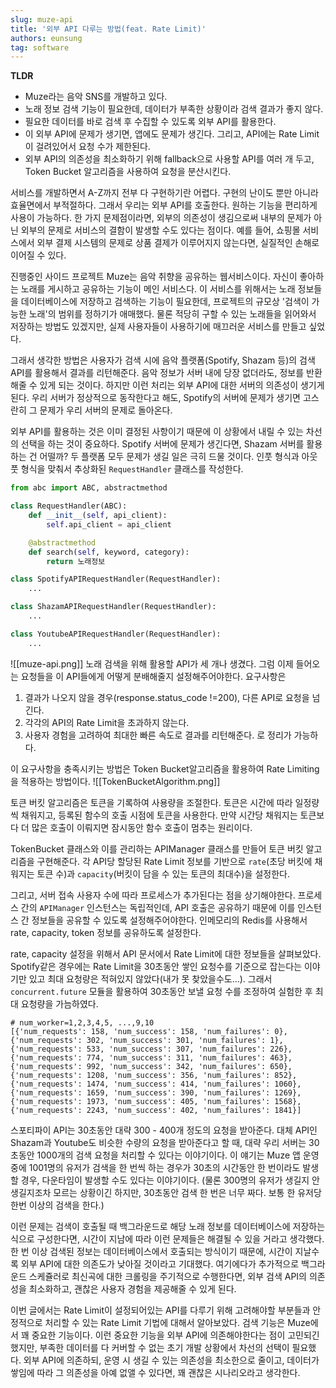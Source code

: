 ```yaml
---
slug: muze-api
title: '외부 API 다루는 방법(feat. Rate Limit)'
authors: eunsung
tag: software
---
```


**TLDR**
- Muze라는 음악 SNS를 개발하고 있다.
- 노래 정보 검색 기능이 필요한데, 데이터가 부족한 상황이라 검색 결과가 좋지 않다.
- 필요한 데이터를 바로 검색 후 수집할 수 있도록 외부 API를 활용한다.
- 이 외부 API에 문제가 생기면, 앱에도 문제가 생긴다. 그리고, API에는 Rate Limit이 걸려있어서 요청 수가 제한된다.
- 외부 API의 의존성을 최소화하기 위해 fallback으로 사용할 API를 여러 개 두고, Token Bucket 알고리즘을 사용하여 요청을 분산시킨다.

서비스를 개발하면서 A-Z까지 전부 다 구현하기란 어렵다. 구현의 난이도 뿐만 아니라 효율면에서 부적절하다. 그래서 우리는 외부 API를 호출한다. 원하는 기능을 편리하게 사용이 가능하다. 한 가지 문제점이라면, 외부의 의존성이 생김으로써 내부의 문제가 아닌 외부의 문제로 서비스의 결함이 발생할 수도 있다는 점이다.  예를 들어, 쇼핑몰 서비스에서 외부 결제 시스템의 문제로 상품 결제가 이루어지지 않는다면, 실질적인 손해로 이어질 수 있다.

진행중인 사이드 프로젝트 Muze는 음악 취향을 공유하는 웹서비스이다. 자신이 좋아하는 노래를 게시하고 공유하는 기능이 메인 서비스다. 이 서비스를 위해서는 노래 정보들을 데이터베이스에 저장하고 검색하는 기능이 필요한데, 프로젝트의 규모상 '검색이 가능한 노래'의 범위를 정하기가 애매했다. 물론 적당히 구할 수 있는 노래들을 읽어와서 저장하는 방법도 있겠지만, 실제 사용자들이 사용하기에 매끄러운 서비스를 만들고 싶었다.

그래서 생각한 방법은 사용자가 검색 시에 음악 플랫폼(Spotify, Shazam 등)의 검색 API를 활용해서 결과를 리턴해준다. 음악 정보가 서버 내에 당장 없더라도, 정보를 반환해줄 수 있게 되는 것이다. 하지만 이런 처리는 외부 API에 대한 서버의 의존성이 생기게 된다. 우리 서버가 정상적으로 동작한다고 해도, Spotify의 서버에 문제가 생기면 고스란히 그 문제가 우리 서버의 문제로 돌아온다.

외부 API를 활용하는 것은 이미 결정된 사항이기 때문에 이 상황에서 내릴 수 있는 차선의 선택을 하는 것이 중요하다. Spotify 서버에 문제가 생긴다면, Shazam 서버를 활용하는 건 어떨까? 두 플랫폼 모두 문제가 생길 일은 극히 드물 것이다. 인풋 형식과 아웃풋 형식을 맞춰서 추상화된 `RequestHandler` 클래스를 작성한다.

```python
from abc import ABC, abstractmethod

class RequestHandler(ABC):
	def __init__(self, api_client):
		self.api_client = api_client

	@abstractmethod
	def search(self, keyword, category):
		return 노래정보

class SpotifyAPIRequestHandler(RequestHandler):
	...

class ShazamAPIRequestHandler(RequestHandler):
	...

class YoutubeAPIRequestHandler(RequestHandler):
	...
```

![[muze-api.png]]
노래 검색을 위해 활용할 API가 세 개나 생겼다.
그럼 이제 들어오는 요청들을 이 API들에게 어떻게 분배해줄지 설정해주어야한다. 요구사항은 
1. 결과가 나오지 않을 경우(response.status_code !=200), 다른 API로 요청을 넘긴다.
2. 각각의 API의 Rate Limit을 초과하지 않는다.
3. 사용자 경험을 고려하여 최대한 빠른 속도로 결과를 리턴해준다.
로 정리가 가능하다.

이 요구사항을 충족시키는 방법은 Token Bucket알고리즘을 활용하여 Rate Limiting을 적용하는 방법이다.
![[TokenBucketAlgorithm.png]]

토큰 버킷 알고리즘은 토큰을 기록하여 사용량을 조절한다. 토큰은 시간에 따라 일정량씩 채워지고, 등록된 함수의 호출 시점에 토큰을 사용한다. 만약 시간당 채워지는 토큰보다 더 많은 호출이 이뤄지면 잠시동안 함수 호출이 멈추는 원리이다.

TokenBucket 클래스와 이를 관리하는 APIManager 클래스를 만들어 토큰 버킷 알고리즘을 구현해준다. 각 API당 할당된 Rate Limit 정보를 기반으로 `rate`(초당 버킷에 채워지는 토큰 수)과 `capacity`(버킷이 담을 수 있는 토큰의 최대수)을 설정한다. 

그리고, 서버 접속 사용자 수에 따라 프로세스가 추가된다는 점을 상기해야한다. 프로세스 간의 `APIManager` 인스턴스는 독립적인데, API 호출은 공유하기 때문에 이를 인스턴스 간 정보들을 공유할 수 있도록 설정해주어야한다. 인메모리의 Redis를 사용해서 rate, capacity, token 정보를 공유하도록 설정한다.

rate, capacity 설정을 위해서 API 문서에서 Rate Limit에 대한 정보들을 살펴보았다. Spotify같은 경우에는 Rate Limit을 30초동안 쌓인 요청수를 기준으로 잡는다는 이야기만 있고 최대 요청량은 적혀있지 않았다(내가 못 찾았을수도...). 그래서 `concurrent.future` 모듈을 활용하여 30초동안 보낼 요청 수를 조정하여 실험한 후 최대 요청량을 가늠하였다.

```
# num_worker=1,2,3,4,5, ...,9,10
[{'num_requests': 158, 'num_success': 158, 'num_failures': 0}, {'num_requests': 302, 'num_success': 301, 'num_failures': 1}, {'num_requests': 533, 'num_success': 307, 'num_failures': 226}, {'num_requests': 774, 'num_success': 311, 'num_failures': 463}, {'num_requests': 992, 'num_success': 342, 'num_failures': 650}, {'num_requests': 1208, 'num_success': 356, 'num_failures': 852}, {'num_requests': 1474, 'num_success': 414, 'num_failures': 1060}, {'num_requests': 1659, 'num_success': 390, 'num_failures': 1269}, {'num_requests': 1973, 'num_success': 405, 'num_failures': 1568}, {'num_requests': 2243, 'num_success': 402, 'num_failures': 1841}]
```

스포티파이 API는 30초동안 대략 300 - 400개 정도의 요청을 받아준다. 대체 API인 Shazam과 Youtube도 비슷한 수량의 요청을 받아준다고 할 때, 대략 우리 서버는 30초동안 1000개의 검색 요청을 처리할 수 있다는 이야기이다.
이 얘기는 Muze 앱 운영 중에 1001명의 유저가 검색을 한 번씩 하는 경우가 30초의 시간동안 한 번이라도 발생할 경우, 다운타임이 발생할 수도 있다는 이야기이다. (물론 300명의 유저가 생길지 안 생길지조차 모르는 상황이긴 하지만, 30초동안 검색 한 번은 너무 짜다. 보통 한 유저당 한번 이상의 검색을 한다.) 

이런 문제는 검색이 호출될 때 백그라운드로 해당 노래 정보를 데이터베이스에 저장하는 식으로 구성한다면, 시간이 지남에 따라 이런 문제들은 해결될 수 있을 거라고 생각했다. 한 번 이상 검색된 정보는 데이터베이스에서 호출되는 방식이기 때문에, 시간이 지날수록 외부 API에 대한 의존도가 낮아질 것이라고 기대했다. 여기에다가 추가적으로 백그라운드 스케쥴러로 최신곡에 대한 크롤링을 주기적으로 수행한다면, 외부 검색 API의 의존성을 최소화하고, 괜찮은 사용자 경험을 제공해줄 수 있게 된다.

이번 글에서는 Rate Limit이 설정되어있는 API를 다루기 위해 고려해야할 부분들과 안정적으로 처리할 수 있는 Rate Limit 기법에 대해서 알아보았다. 검색 기능은 Muze에서 꽤 중요한 기능이다. 이런 중요한 기능을 외부 API에 의존해야한다는 점이 고민되긴 했지만, 부족한 데이터를 다 커버할 수 없는 초기 개발 상황에서 차선의 선택이 필요했다. 외부 API에 의존하되, 운영 시 생길 수 있는 의존성을 최소한으로 줄이고, 데이터가 쌓임에 따라 그 의존성을 아예 없앨 수 있다면, 꽤 괜찮은 시나리오라고 생각한다. 


